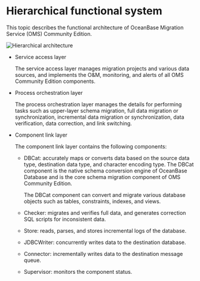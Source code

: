 # Hierarchical functional system 

This topic describes the functional architecture of OceanBase Migration Service (OMS) Community Edition. 

![Hierarchical architecture](https://help-static-aliyun-doc.aliyuncs.com/assets/img/en-US/3074229461/p292961.png)

* Service access layer

  The service access layer manages migration projects and various data sources, and implements the O\&M, monitoring, and alerts of all OMS Community Edition components.
  
* Process orchestration layer

  The process orchestration layer manages the details for performing tasks such as upper-layer schema migration, full data migration or synchronization, incremental data migration or synchronization, data verification, data correction, and link switching.

* Component link layer

  The component link layer contains the following components:
  * DBCat: accurately maps or converts data based on the source data type, destination data type, and character encoding type. The DBCat component is the native schema conversion engine of OceanBase Database and is the core schema migration component of OMS Community Edition. 

    The DBCat component can convert and migrate various database objects such as tables, constraints, indexes, and views.
  
  * Checker: migrates and verifies full data, and generates correction SQL scripts for inconsistent data.

  * Store: reads, parses, and stores incremental logs of the database.

  * JDBCWriter: concurrently writes data to the destination database.
  
  * Connector: incrementally writes data to the destination message queue.
  
  * Supervisor: monitors the component status.
